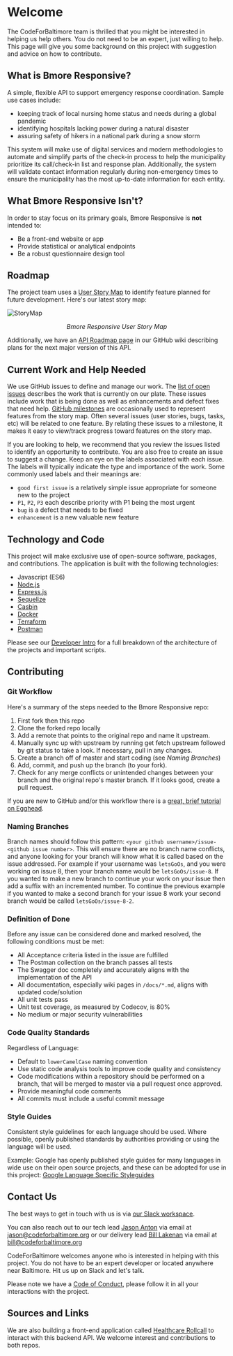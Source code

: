 # Welcome

The CodeForBaltimore team is thrilled that you might be interested in helping us help others. You do not need to be an expert, just willing to help.  This page will give you some background on this project with suggestion and advice on how to contribute.

## What is Bmore Responsive?

A simple, flexible API to support emergency response coordination.  Sample use cases include:

- keeping track of local nursing home status and needs during a global pandemic
- identifying hospitals lacking power during a natural disaster
- assuring safety of hikers in a national park during a snow storm

This system will make use of digital services and modern methodologies to automate and simplify parts of the check-in process
to help the municipality prioritize its call/check-in list and response plan. Additionally, the system will validate contact
information regularly during non-emergency times to ensure the municipality has the most up-to-date information for each entity.

## What Bmore Responsive Isn't?

In order to stay focus on its primary goals, Bmore Responsive is **not** intended to:

- Be a front-end website or app
- Provide statistical or analytical endpoints
- Be a robust questionnaire design tool

## Roadmap

The project team uses a [User Story Map](https://www.jpattonassociates.com/user-story-mapping/) to identify feature planned for future development.  Here's our latest story map:

![StoryMap](https://app.lucidchart.com/publicSegments/view/284f3228-4d57-476d-b00c-f6b8cbfa74f4/image.jpeg)
<p align="center"><i>Bmore Responsive User Story Map</i></p>

Additionally, we have an [API Roadmap page](https://github.com/CodeForBaltimore/Bmore-Responsive/wiki/API-Roadmap) in our GitHub wiki describing plans for the next major version of this API.

## Current Work and Help Needed

We use GitHub issues to define and manage our work.  The [list of open issues](https://github.com/CodeForBaltimore/Bmore-Responsive/issues) describes the work that is currently on our plate.  These issues include work that is being done as well as enhancements and defect fixes that need help.  [GitHub milestones](https://github.com/CodeForBaltimore/Bmore-Responsive/milestones) are occasionally used to represent features from the story map.  Often several issues (user stories, bugs, tasks, etc) will be related to one feature.  By relating these issues to a milestone, it makes it easy to view/track progress toward features on the story map.

If you are looking to help, we recommend that you review the issues listed to identify an opportunity to contribute. You are also free to create an issue to suggest a change. Keep an eye on the labels associated with each issue.  The labels will typically indicate the type and importance of the work.  Some commonly used labels and their meanings are:

- `good first issue` is a relatively simple issue appropriate for someone new to the project
- `P1`, `P2`, `P3` each describe priority with P1 being the most urgent
- `bug` is a defect that needs to be fixed
- `enhancement` is a new valuable new feature 

## Technology and Code

This project will make exclusive use of open-source software, packages, and contributions. The application is built with the following
technologies:

- Javascript (ES6)
- [Node.js](https://nodejs.org/en/)
- [Express.js](https://expressjs.com/)
- [Sequelize](https://sequelize.org/v3/)
- [Casbin](https://casbin.org/en/)
- [Docker](https://www.docker.com/)
- [Terraform](https://www.terraform.io/)
- [Postman](https://www.postman.com)

Please see our [Developer Intro](DevIntro.md) for a full breakdown of the architecture of the projects and important scripts.

## Contributing

### Git Workflow

Here's a summary of the steps needed to the Bmore Responsive repo:

1. First fork then this repo
2. Clone the forked repo locally
3. Add a remote that points to the original repo and name it upstream.
4. Manually sync up with upstream by running get fetch upstream followed by git status to take a look. If necessary, pull in any changes.
5. Create a branch off of master and start coding (see *Naming Branches*)
6. Add, commit, and push up the branch (to your fork).
7. Check for any merge conflicts or unintended changes between your branch and the original repo's master branch. If it looks good, create a pull request.

If you are new to GitHub and/or this workflow there is a [great, brief tutorial on Egghead](https://egghead.io/courses/how-to-contribute-to-an-open-source-project-on-github).

### Naming Branches
 Branch names should follow this pattern: `<your github username>/issue-<github issue number>`. This will ensure there are no branch name conflicts, and anyone looking for your branch will know what it is called based on the issue addressed. For example if your username was `letsGoOs`, and you were working on issue 8, then your branch name would be `letsGoOs/issue-8`. If you wanted to make a new branch to continue your work on your issue then add a suffix with an incremented number. To continue the previous example if you wanted to make a second branch for your issue 8 work your second branch would be called `letsGoOs/issue-8-2`.


### Definition of Done

Before any issue can be considered done and marked resolved, the following conditions must be met:

- All Acceptance criteria listed in the issue are fulfilled
- The Postman collection on the branch passes all tests
- The Swagger doc completely and accurately aligns with the implementation of the API
- All documentation, especially wiki pages in `/docs/*.md`, aligns with updated code/solution
- All unit tests pass
- Unit test coverage, as measured by Codecov, is 80%
- No medium or major security vulnerabilities

### Code Quality Standards

Regardless of Language:

- Default to `lowerCamelCase` naming convention
- Use static code analysis tools to improve code quality and consistency
- Code modifications within a repository should be performed on a branch, that will be merged to master via a pull request once approved.
- Provide meaningful code comments
- All commits must include a useful commit message

### Style Guides

Consistent style guidelines for each language should be used. Where possible, openly published standards by authorities providing or using the language will be used.

Example: Google has openly published style guides for many languages in wide use on their open source projects, and these can be adopted for use in this project: [Google Language Specific Styleguides](https://google.github.io/styleguide/)

## Contact Us
The best ways to get in touch with us is via [our Slack workspace](https://join.slack.com/t/codeforbaltimoreteam/shared_invite/zt-4m78ibqc-_fWcn4XLoqm2rQ661csgbA_). 

You can also reach out to our tech lead [Jason Anton](https://github.com/revjtanton) via email at [jason@codeforbaltimore.org](mailto:jason@codeforbaltimore.org) or our delivery lead [Bill Lakenan](https://github.com/blakenan-bellese) via email at [bill@codeforbaltimore.org](mailto:bill@codeforbaltimore.org)

CodeForBaltimore welcomes anyone who is interested in helping with this project.  You do not have to be an expert developer or located anywhere near Baltimore.  Hit us up on Slack and let's talk.

Please note we have a [Code of Conduct](Code_of_Conduct.md), please follow it in all your interactions with the project.

## Sources and Links
We are also building a front-end application called [Healthcare Rollcall](https://github.com/CodeForBaltimore/Healthcare-Rollcall) to interact with this backend API.  We welcome interest and contributions to both repos.  
